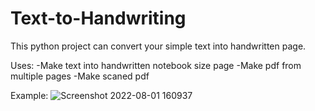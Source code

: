 # Text-to-Handwriting
This python project can convert your simple text into handwritten page.

Uses:
-Make text into handwritten notebook size page
-Make pdf from multiple pages
-Make scaned pdf

Example:
![Screenshot 2022-08-01 160937](https://user-images.githubusercontent.com/74224775/182130912-a5e32b3c-3c02-44c1-ab4d-cda1c158ecc8.png)
